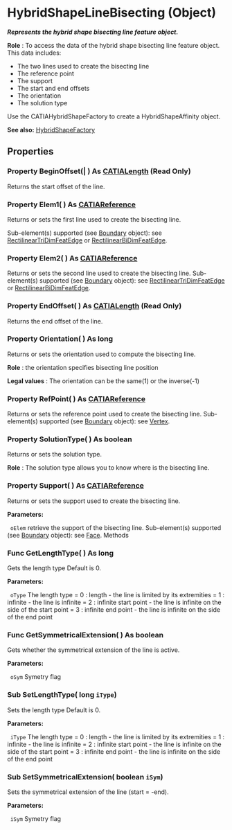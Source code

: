 # HybridShapeLineBisecting (Object)

**_Represents the hybrid shape bisecting line feature object._**

**Role** : To access the data of the hybrid shape bisecting line feature object. This data includes:

  * The two lines used to create the bisecting line
  * The reference point
  * The support
  * The start and end offsets
  * The orientation
  * The solution type

Use the CATIAHybridShapeFactory to create a HybridShapeAffinity object.

**See also:**      [HybridShapeFactory](../GSMInterfaces/interface_HybridShapeFactory_68680.md)

## Properties

### Property **BeginOffset**(| ) As [CATIALength](../KnowledgeInterfaces/interface_Length_8108.md) (Read Only)

   Returns the start offset of the line.  
### Property **Elem1**( ) As [CATIAReference](../InfInterfaces/interface_Reference_17481.md)

   Returns or sets the first line used to create the bisecting line.

Sub-element(s) supported (see [Boundary](../MecModInterfaces/interface_Boundary_14542.md) object): see [RectilinearTriDimFeatEdge](../MecModInterfaces/interface_RectilinearTriDimFeatEdge_125698.md) or [RectilinearBiDimFeatEdge](../MecModInterfaces/interface_RectilinearBiDimFeatEdge_114366.md).  
### Property **Elem2**( ) As [CATIAReference](../InfInterfaces/interface_Reference_17481.md)

   Returns or sets the second line used to create the bisecting line.
Sub-element(s) supported (see [Boundary](../MecModInterfaces/interface_Boundary_14542.md) object): see [RectilinearTriDimFeatEdge](../MecModInterfaces/interface_RectilinearTriDimFeatEdge_125698.md) or [RectilinearBiDimFeatEdge](../MecModInterfaces/interface_RectilinearBiDimFeatEdge_114366.md).  
### Property **EndOffset**( ) As [CATIALength](../KnowledgeInterfaces/interface_Length_8108.md) (Read Only)

   Returns the end offset of the line.  
### Property **Orientation**( ) As long

   Returns or sets the orientation used to compute the bisecting line.

**Role** : the orientation specifies bisecting line position

**Legal values** : The orientation can be the same(1) or the inverse(-1)  
### Property **RefPoint**( ) As [CATIAReference](../InfInterfaces/interface_Reference_17481.md)

   Returns or sets the reference point used to create the bisecting line.
Sub-element(s) supported (see [Boundary](../MecModInterfaces/interface_Boundary_14542.md) object): see [Vertex](../MecModInterfaces/interface_Vertex_8466.md).  
### Property **SolutionType**( ) As boolean

   Returns or sets the solution type.

**Role** : The solution type allows you to know where is the bisecting line.  
### Property **Support**( ) As [CATIAReference](../InfInterfaces/interface_Reference_17481.md)

   Returns or sets the support used to create the bisecting line.

**Parameters:**

` oElem`      retrieve the support of the bisecting line.
Sub-element(s) supported (see
[Boundary](../MecModInterfaces/interface_Boundary_14542.md) object): see [Face](../MecModInterfaces/interface_Face_3398.md).  Methods

### Func **GetLengthType**( ) As long

   Gets the length type Default is 0.

**Parameters:**

` oType`      The length type = 0 : length - the line is limited by its extremities = 1 : infinite - the line is infinite = 2 : infinite start point - the line is infinite on the side of the start point = 3 : infinite end point - the line is infinite on the side of the end point

### Func **GetSymmetricalExtension**( ) As boolean

   Gets whether the symmetrical extension of the line is active.

**Parameters:**

` oSym`      Symetry flag

### Sub **SetLengthType**( long  `iType`)

   Sets the length type Default is 0.

**Parameters:**

` iType`      The length type = 0 : length - the line is limited by its extremities = 1 : infinite - the line is infinite = 2 : infinite start point - the line is infinite on the side of the start point = 3 : infinite end point - the line is infinite on the side of the end point

### Sub **SetSymmetricalExtension**( boolean  `iSym`)

   Sets the symmetrical extension of the line (start = -end).

**Parameters:**

` iSym`      Symetry flag